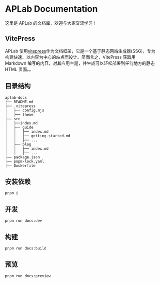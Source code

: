 # APLab Documentation

这里是 APLab 的文档库，欢迎与大家交流学习！

## VitePress

APLab 使用[vitepress](https://vitepress.vuejs.org/)作为文档框架，它是一个基于静态网站生成器(SSG)，专为构建快速、以内容为中心的站点而设计。简而言之，VitePress 获取用 Markdown 编写的内容，对其应用主题，并生成可以轻松部署到任何地方的静态 HTML 页面。。

## 目录结构

```
aplab-docs
├── README.md
├── .vitepress
│   ├── config.mjs
│   ├── theme
|—— src
│   ├──index.md
│   ├── guide
│   │   ├── index.md
│   │   ├── getting-started.md
│   │   ├── ...
│   ├── blog
│   │   ├── index.md
│   │   ├── ...
|—— package.json
|—— pnpm-lock.yaml
|—— Dockerfile
```

## 安装依赖

```
pnpm i
```
## 开发

```
pnpm run docs:dev
```

## 构建

```
pnpm run docs:build
```

## 预览

```
pnpm run docs:preview
```

